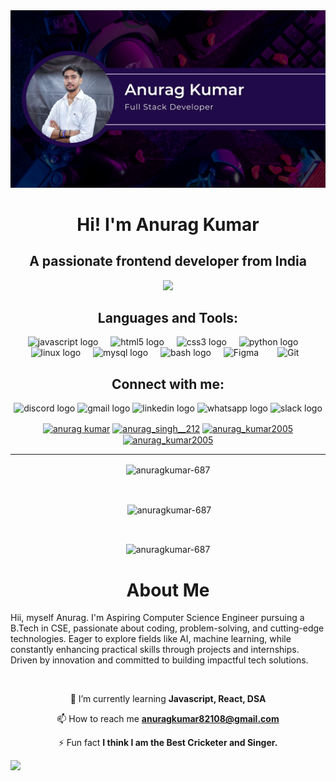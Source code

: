 <img src="https://github.com/Anuragkumar-687/Anuragkumar-687/blob/main/banner.png">
<div align='center' >
  
<h1 align="center">Hi! I'm Anurag Kumar</h1>
<h2 align="center">A passionate frontend developer from India</h2>
<img src='https://mir-s3-cdn-cf.behance.net/project_modules/hd/5eeea355389655.59822ff824b72.gif' ; style='height:250px';  >


###
<h2  align ='center' >Languages and Tools:</h2>
<div align="center">
  <img src="https://cdn.jsdelivr.net/gh/devicons/devicon/icons/javascript/javascript-original.svg" height="30" alt="javascript logo"  />
  <img width="12" />
  <img src="https://cdn.jsdelivr.net/gh/devicons/devicon/icons/html5/html5-original.svg" height="30" alt="html5 logo"  />
  <img width="12" />
  <img src="https://cdn.jsdelivr.net/gh/devicons/devicon/icons/css3/css3-original.svg" height="30" alt="css3 logo"  />
  <img width="12" />
  <img src="https://cdn.jsdelivr.net/gh/devicons/devicon/icons/python/python-original.svg" height="30" alt="python logo"  />
  <img width="12" />
  <img src="https://cdn.jsdelivr.net/gh/devicons/devicon/icons/linux/linux-original.svg" height="30" alt="linux logo"  />
  <img width="12" />
  <img src="https://cdn.jsdelivr.net/gh/devicons/devicon/icons/mysql/mysql-original.svg" height="30" alt="mysql logo"  />
  <img width="12" />
  <img src="https://cdn.jsdelivr.net/gh/devicons/devicon/icons/bash/bash-original.svg" height="30" alt="bash logo"  />
  <img width="12" />
  <img src="https://www.vectorlogo.zone/logos/figma/figma-icon.svg" alt="Figma" height="30"  />
  <img width="12" />
  <img src="https://www.vectorlogo.zone/logos/git-scm/git-scm-icon.svg" alt="Git"  height="30" style="margin: 0 10px;" />

</div>



<h2 align="center">Connect with me:</h2>
  <img src="https://img.shields.io/static/v1?message=Discord&logo=discord&label=&color=7289DA&logoColor=white&labelColor=&style=for-the-badge" height="35" alt="discord logo"  />
  <img src="https://img.shields.io/static/v1?message=Gmail&logo=gmail&label=&color=D14836&logoColor=white&labelColor=&style=for-the-badge" height="35" alt="gmail logo"  />
  <img src="https://img.shields.io/static/v1?message=LinkedIn&logo=linkedin&label=&color=0077B5&logoColor=white&labelColor=&style=for-the-badge" height="35" alt="linkedin logo"  />
  <img src="https://img.shields.io/static/v1?message=Whatsapp&logo=whatsapp&label=&color=25D366&logoColor=white&labelColor=&style=for-the-badge" height="35" alt="whatsapp logo"  />
  <img src="https://img.shields.io/static/v1?message=Slack&logo=slack&label=&color=4A154B&logoColor=white&labelColor=&style=for-the-badge" height="35" alt="slack logo"  />

<p align="center">
<a href="https://linkedin.com/in/anurag-kumar121" target="blank"><img align="center" src="https://raw.githubusercontent.com/rahuldkjain/github-profile-readme-generator/master/src/images/icons/Social/linked-in-alt.svg" alt="anurag kumar" height="30" width="40" /></a>
<a href="https://instagram.com/anurag_singh__212" target="blank"><img align="center" src="https://raw.githubusercontent.com/rahuldkjain/github-profile-readme-generator/master/src/images/icons/Social/instagram.svg" alt="anurag_singh__212" height="30" width="40" /></a>
<a href="https://codeforces.com/profile/anurag_kumar2005" target="blank"><img align="center" src="https://raw.githubusercontent.com/rahuldkjain/github-profile-readme-generator/master/src/images/icons/Social/codeforces.svg" alt="anurag_kumar2005" height="30" width="40" /></a>
<a href="https://www.leetcode.com/anurag_kumar2005" target="blank"><img align="center" src="https://raw.githubusercontent.com/rahuldkjain/github-profile-readme-generator/master/src/images/icons/Social/leet-code.svg" alt="anurag_kumar2005" height="30" width="40" /></a>
</p>
<hr>


<p><img align="center" src="https://github-readme-stats.vercel.app/api/top-langs?username=anuragkumar-687&show_icons=true&locale=en&theme=omni" alt="anuragkumar-687" /></p>
<br>
<p>&nbsp;<img align="center" src="https://github-readme-stats.vercel.app/api?username=anuragkumar-687&show_icons=true&locale=en&theme=blueberry" alt="anuragkumar-687" /></p>

<br>
<p><img align="center" src="https://github-readme-streak-stats.herokuapp.com/?user=anuragkumar-687&theme=highcontrast" alt="anuragkumar-687" /></p>
</div>
<h1 align=center>About Me</h1>
<p>
  Hii, myself Anurag. I'm Aspiring Computer Science Engineer pursuing a B.Tech in CSE, passionate about coding, problem-solving, and cutting-edge technologies. Eager to explore fields like AI, machine learning, while constantly enhancing practical skills through projects and internships. Driven by innovation and committed to building impactful tech solutions.
</p>
<br>
<div align=center>
  
 🌱 I’m currently learning **Javascript, React, DSA**

📫 How to reach me **anuragkumar82108@gmail.com**

⚡ Fun fact **I think I am the Best Cricketer and Singer.**
</div>

<img src='https://camo.githubusercontent.com/fc1541c4471df3bbf264cdbb2cbedf911e30cabed91f1000cb5975874013dab5/68747470733a2f2f626c6f672e72616e646f6d626974732e686f73742f636f6e74656e742f696d616765732f323032322f30372f53637265656e73686f742d66726f6d2d323032322d30372d31372d31302d34312d33312e706e67'>
